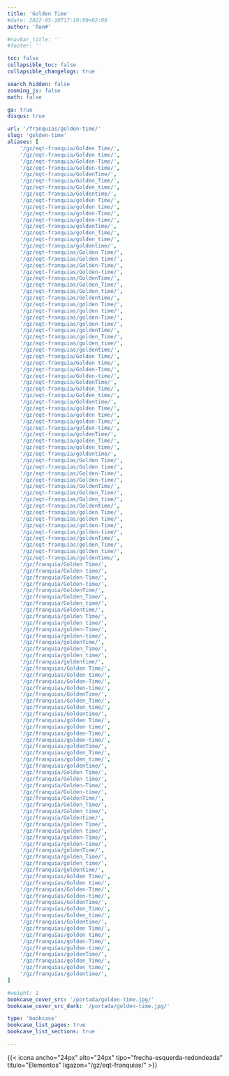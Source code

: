 ```yaml
---
title: 'Golden Time'
#date: 2022-05-10T17:19:00+02:00
author: 'Ran#'

#navbar_title: ''
#footer: ''

toc: false
collapsible_toc: false
collapsible_changelogs: true

search_hidden: false
zooming_js: false
math: false

ga: true
disqus: true

url: '/franquias/golden-time/'
slug: 'golden-time'
aliases: [
    '/gz/eqt-franquia/Golden Time/',
    '/gz/eqt-franquia/Golden time/',
    '/gz/eqt-franquia/Golden-Time/',
    '/gz/eqt-franquia/Golden-time/',
    '/gz/eqt-franquia/GoldenTime/',
    '/gz/eqt-franquia/Golden_Time/',
    '/gz/eqt-franquia/Golden_time/',
    '/gz/eqt-franquia/Goldentime/',
    '/gz/eqt-franquia/golden Time/',
    '/gz/eqt-franquia/golden time/',
    '/gz/eqt-franquia/golden-Time/',
    '/gz/eqt-franquia/golden-time/',
    '/gz/eqt-franquia/goldenTime/',
    '/gz/eqt-franquia/golden_Time/',
    '/gz/eqt-franquia/golden_time/',
    '/gz/eqt-franquia/goldentime/',
    '/gz/eqt-franquias/Golden Time/',
    '/gz/eqt-franquias/Golden time/',
    '/gz/eqt-franquias/Golden-Time/',
    '/gz/eqt-franquias/Golden-time/',
    '/gz/eqt-franquias/GoldenTime/',
    '/gz/eqt-franquias/Golden_Time/',
    '/gz/eqt-franquias/Golden_time/',
    '/gz/eqt-franquias/Goldentime/',
    '/gz/eqt-franquias/golden Time/',
    '/gz/eqt-franquias/golden time/',
    '/gz/eqt-franquias/golden-Time/',
    '/gz/eqt-franquias/golden-time/',
    '/gz/eqt-franquias/goldenTime/',
    '/gz/eqt-franquias/golden_Time/',
    '/gz/eqt-franquias/golden_time/',
    '/gz/eqt-franquias/goldentime/',
    '/gz/eqt-franquía/Golden Time/',
    '/gz/eqt-franquía/Golden time/',
    '/gz/eqt-franquía/Golden-Time/',
    '/gz/eqt-franquía/Golden-time/',
    '/gz/eqt-franquía/GoldenTime/',
    '/gz/eqt-franquía/Golden_Time/',
    '/gz/eqt-franquía/Golden_time/',
    '/gz/eqt-franquía/Goldentime/',
    '/gz/eqt-franquía/golden Time/',
    '/gz/eqt-franquía/golden time/',
    '/gz/eqt-franquía/golden-Time/',
    '/gz/eqt-franquía/golden-time/',
    '/gz/eqt-franquía/goldenTime/',
    '/gz/eqt-franquía/golden_Time/',
    '/gz/eqt-franquía/golden_time/',
    '/gz/eqt-franquía/goldentime/',
    '/gz/eqt-franquías/Golden Time/',
    '/gz/eqt-franquías/Golden time/',
    '/gz/eqt-franquías/Golden-Time/',
    '/gz/eqt-franquías/Golden-time/',
    '/gz/eqt-franquías/GoldenTime/',
    '/gz/eqt-franquías/Golden_Time/',
    '/gz/eqt-franquías/Golden_time/',
    '/gz/eqt-franquías/Goldentime/',
    '/gz/eqt-franquías/golden Time/',
    '/gz/eqt-franquías/golden time/',
    '/gz/eqt-franquías/golden-Time/',
    '/gz/eqt-franquías/golden-time/',
    '/gz/eqt-franquías/goldenTime/',
    '/gz/eqt-franquías/golden_Time/',
    '/gz/eqt-franquías/golden_time/',
    '/gz/eqt-franquías/goldentime/',
    '/gz/franquia/Golden Time/',
    '/gz/franquia/Golden time/',
    '/gz/franquia/Golden-Time/',
    '/gz/franquia/Golden-time/',
    '/gz/franquia/GoldenTime/',
    '/gz/franquia/Golden_Time/',
    '/gz/franquia/Golden_time/',
    '/gz/franquia/Goldentime/',
    '/gz/franquia/golden Time/',
    '/gz/franquia/golden time/',
    '/gz/franquia/golden-Time/',
    '/gz/franquia/golden-time/',
    '/gz/franquia/goldenTime/',
    '/gz/franquia/golden_Time/',
    '/gz/franquia/golden_time/',
    '/gz/franquia/goldentime/',
    '/gz/franquias/Golden Time/',
    '/gz/franquias/Golden time/',
    '/gz/franquias/Golden-Time/',
    '/gz/franquias/Golden-time/',
    '/gz/franquias/GoldenTime/',
    '/gz/franquias/Golden_Time/',
    '/gz/franquias/Golden_time/',
    '/gz/franquias/Goldentime/',
    '/gz/franquias/golden Time/',
    '/gz/franquias/golden time/',
    '/gz/franquias/golden-Time/',
    '/gz/franquias/golden-time/',
    '/gz/franquias/goldenTime/',
    '/gz/franquias/golden_Time/',
    '/gz/franquias/golden_time/',
    '/gz/franquias/goldentime/',
    '/gz/franquía/Golden Time/',
    '/gz/franquía/Golden time/',
    '/gz/franquía/Golden-Time/',
    '/gz/franquía/Golden-time/',
    '/gz/franquía/GoldenTime/',
    '/gz/franquía/Golden_Time/',
    '/gz/franquía/Golden_time/',
    '/gz/franquía/Goldentime/',
    '/gz/franquía/golden Time/',
    '/gz/franquía/golden time/',
    '/gz/franquía/golden-Time/',
    '/gz/franquía/golden-time/',
    '/gz/franquía/goldenTime/',
    '/gz/franquía/golden_Time/',
    '/gz/franquía/golden_time/',
    '/gz/franquía/goldentime/',
    '/gz/franquías/Golden Time/',
    '/gz/franquías/Golden time/',
    '/gz/franquías/Golden-Time/',
    '/gz/franquías/Golden-time/',
    '/gz/franquías/GoldenTime/',
    '/gz/franquías/Golden_Time/',
    '/gz/franquías/Golden_time/',
    '/gz/franquías/Goldentime/',
    '/gz/franquías/golden Time/',
    '/gz/franquías/golden time/',
    '/gz/franquías/golden-Time/',
    '/gz/franquías/golden-time/',
    '/gz/franquías/goldenTime/',
    '/gz/franquías/golden_Time/',
    '/gz/franquías/golden_time/',
    '/gz/franquías/goldentime/',
]

#weight: 1
bookcase_cover_src: '/portada/golden-time.jpg/'
bookcase_cover_src_dark: '/portada/golden-time.jpg/'

type: 'bookcase'
bookcase_list_pages: true
bookcase_list_sections: true

---
```


{{< icona ancho="24px" alto="24px" tipo="frecha-esquerda-redondeada" titulo="Elementos" ligazon="/gz/eqt-franquias/" >}}
